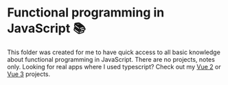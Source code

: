 # Functional programming in JavaScript :books:
This folder was created for me to have quick access to all basic knowledge about functional programming in JavaScript. There are no projects, notes only. Looking for real apps where I used typescript? Check out my [Vue 2](https://github.com/mikolajborowski/vue2) or [Vue 3](https://github.com/mikolajborowski/vue3) projects.
